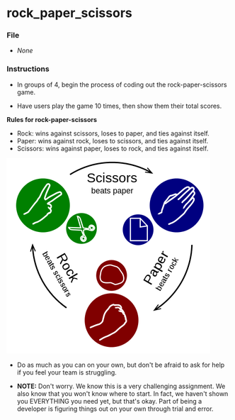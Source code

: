 # rock_paper_scissors
### File

* _None_

### Instructions

* In groups of 4, begin the process of coding out the rock-paper-scissors game.

* Have users play the game 10 times, then show them their total scores.

**Rules for rock-paper-scissors**

* Rock: wins against scissors, loses to paper, and ties against itself.
* Paper: wins against rock, loses to scissors, and ties against itself.
* Scissors: wins against paper, loses to rock, and ties against itself.

![3-RPS-Example-Picture](images/9-RPS-example.png)

* Do as much as you can on your own, but don't be afraid to ask for help if you feel your team is struggling.

* **NOTE:** Don't worry. We know this is a very challenging assignment. We also know that you won't know where to start. In fact, we haven't shown you EVERYTHING you need yet, but that's okay. Part of being a developer is figuring things out on your own through trial and error.
